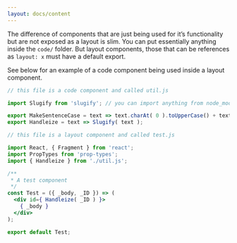 ```yaml
---
layout: docs/content
---
```


The difference of components that are just being used for it’s functionality but are not exposed as a layout is slim. You can put essentially anything inside
the `code/` folder. But layout components, those that can be references as `layout: x` must have a default export.

See below for an example of a code component being used inside a layout component.

```jsx
// this file is a code component and called util.js

import Slugify from 'slugify'; // you can import anything from node_modules you installed

export MakeSentenceCase = text => text.charAt( 0 ).toUpperCase() + text.slice( 1 ).toLowerCase();
export Handleize = text => Slugify( text );
```

```jsx
// this file is a layout component and called test.js

import React, { Fragment } from 'react';
import PropTypes from 'prop-types';
import { Handleize } from './util.js';

/**
 * A test component
 */
const Test = ({ _body, _ID }) => (
  <div id={ Handleize( _ID ) }>
    { _body }
  </div>
);

export default Test;
```
